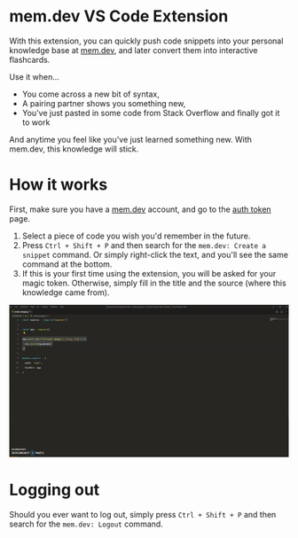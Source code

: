 # mem.dev VS Code Extension

With this extension, you can quickly push code snippets into your personal knowledge base at [mem.dev](https://mem.dev), and later convert them into interactive flashcards.

Use it when...

* You come across a new bit of syntax,
* A pairing partner shows you something new,
* You've just pasted in some code from Stack Overflow and finally got it to work

And anytime you feel like you've just learned something new. With mem.dev, this knowledge will stick.

# How it works

First, make sure you have a [mem.dev](https://mem.dev) account, and go to the [auth token](https://mem.dev/auth_token) page.

1. Select a piece of code you wish you'd remember in the future.
2. Press `Ctrl + Shift + P` and then search for the `mem.dev: Create a snippet` command. Or simply right-click the text, and you'll see the same command at the bottom.
3. If this is your first time using the extension, you will be asked for your magic token. Otherwise, simply fill in the title and the source (where this knowledge came from).

![Demo](./docs/images/demo.gif)

# Logging out

Should you ever want to log out, simply press `Ctrl + Shift + P` and then search for the `mem.dev: Logout` command.